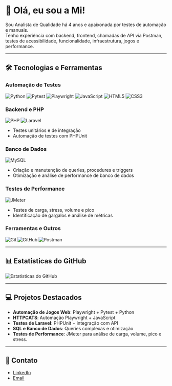 # 👋 Olá, eu sou a Mi!

Sou Analista de Qualidade há 4 anos e apaixonada por testes de automação e manuais.  
Tenho experiência com backend, frontend, chamadas de API via Postman, testes de acessibilidade, funcionalidade, infraestrutura, jogos e performance.

---

## 🛠️ Tecnologias e Ferramentas

### Automação de Testes
![Python](https://img.shields.io/badge/Python-3776AB?style=flat&logo=python&logoColor=white)
![Pytest](https://img.shields.io/badge/Pytest-000000?style=flat&logo=pytest&logoColor=white)
![Playwright](https://img.shields.io/badge/Playwright-333333?style=flat&logo=playwright)
![JavaScript](https://img.shields.io/badge/JavaScript-F7DF1E?style=flat&logo=javascript&logoColor=black)
![HTML5](https://img.shields.io/badge/HTML5-E34F26?style=flat&logo=html5&logoColor=white)
![CSS3](https://img.shields.io/badge/CSS3-1572B6?style=flat&logo=css3&logoColor=white)

### Backend e PHP
![PHP](https://img.shields.io/badge/PHP-777BB4?style=flat&logo=php&logoColor=white)
![Laravel](https://img.shields.io/badge/Laravel-FF2D20?style=flat&logo=laravel&logoColor=white)
- Testes unitários e de integração
- Automação de testes com PHPUnit

### Banco de Dados
![MySQL](https://img.shields.io/badge/MySQL-4479A1?style=flat&logo=mysql&logoColor=white)
- Criação e manutenção de queries, procedures e triggers
- Otimização e análise de performance de banco de dados

### Testes de Performance
![JMeter](https://img.shields.io/badge/JMeter-FF6C37?style=flat&logo=apachejmeter&logoColor=white)
- Testes de carga, stress, volume e pico
- Identificação de gargalos e análise de métricas

### Ferramentas e Outros
![Git](https://img.shields.io/badge/Git-F05032?style=flat&logo=git&logoColor=white)
![GitHub](https://img.shields.io/badge/GitHub-181717?style=flat&logo=github&logoColor=white)
![Postman](https://img.shields.io/badge/Postman-FF6C37?style=flat&logo=postman&logoColor=white)

---

## 📊 Estatísticas do GitHub

![Estatísticas do GitHub](https://github-readme-stats.vercel.app/api?username=QAMilenaTorres&show_icons=true&hide_title=true&count_private=true&hide=prs)

---

## 💻 Projetos Destacados

- **Automação de Jogos Web**: Playwright + Pytest + Python  
- **HTTPCATS**: Automação Playwright + JavaScript    
- **Testes de Laravel**: PHPUnit + integração com API  
- **SQL e Banco de Dados**: Queries complexas e otimização    
- **Testes de Performance**: JMeter para análise de carga, volume, pico e stress.  

---

## 💬 Contato

- [LinkedIn](https://www.linkedin.com/in/milena-pereira-torres)
- [Email](milenapereiratorres@gmail.com)

